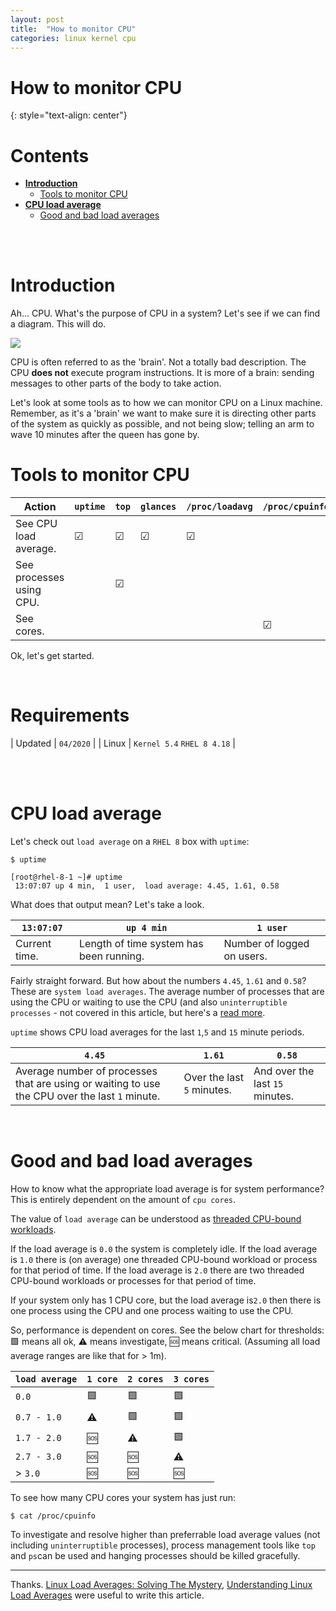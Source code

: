 ```yaml
---
layout: post
title:  "How to monitor CPU"
categories: linux kernel cpu
---
```


# How to monitor CPU
{: style="text-align: center"}

# Contents

- [**Introduction**](#introduction)<br>
     - [Tools to monitor CPU](#tools-to-monitor-cpu)<br>
- [**CPU load average**](#cpu-load-average)<br>
    - [Good and bad load averages](#good-and-bad-load-averages)<br>

<br><br>

# Introduction

Ah... CPU. What's the purpose of CPU in a system? Let's see if we can find a diagram. This will do. 

![](https://upload.wikimedia.org/wikipedia/commons/thumb/d/d8/ABasicComputer.gif/481px-ABasicComputer.gif)

CPU is often referred to as the 'brain'. Not a totally bad description. The CPU **does not** execute program instructions. It is more of a brain: sending messages to other parts of the body to take action.

Let's look at some tools as to how we can monitor CPU on a Linux machine. Remember, as it's a 'brain' we want to make sure it is directing other parts of the system as quickly as possible, and not being slow; telling an arm to wave 10 minutes after the queen has gone by.  

# Tools to monitor CPU

| Action                  | `uptime` | `top`   | `glances` | `/proc/loadavg` | `/proc/cpuinfo`| `iostat` |
|--                       |--        |--       |--         |--               |--              |--
| See CPU load average.    | &#9745;|  &#9745;  |  &#9745; | &#9745;          |                |          |
| See processes using CPU. |        |  &#9745;  |          |                  |                | &#9745;  |
| See cores.               |        |           |          |                  |  &#9745;       |          |


Ok, let's get started. 

<br>

# Requirements

| Updated | `04/2020` | 
| Linux | `Kernel 5.4` `RHEL 8 4.18` |

<br><br> 

# CPU load average

Let's check out `load average` on a `RHEL 8` box with `uptime`:
```
$ uptime
```
```
[root@rhel-8-1 ~]# uptime
 13:07:07 up 4 min,  1 user,  load average: 4.45, 1.61, 0.58
```
What does that output mean? Let's take a look. 

| `13:07:07`     | `up 4 min` | `1 user` |
|--            |--         |--     
| Current time.| Length of time system has been running. | Number of logged on users. |

Fairly straight forward. But how about the numbers `4.45`, `1.61` and `0.58`? These are `system load averages`. The average number of processes that are using the CPU or waiting to use the CPU (and also `uninterruptible processes` - not covered in this article, but here's a [read more](http://www.brendangregg.com/blog/2017-08-08/linux-load-averages.html).

`uptime` shows CPU load averages for the last `1`,`5` and `15` minute periods.

| `4.45` | `1.61` | `0.58`
|--    |--    |--  
| Average number of processes that are using or waiting to use the CPU over the last `1` minute. | Over the last `5` minutes. | And over the last `15` minutes. |

<br>

# Good and bad load averages

How to know what the appropriate load average is for system performance? This is entirely dependent on the amount of `cpu cores`.

The value of `load average` can be understood as [threaded CPU-bound workloads](http://www.brendangregg.com/blog/2017-08-08/linux-load-averages.html).

If the load average is `0.0` the system is completely idle. If the load average is `1.0` there is (on average) one threaded CPU-bound workload or process for that period of time. If the load average is `2.0` there are two threaded CPU-bound workloads or processes for that period of time. 

If your system only has 1 CPU core, but the load average is`2.0` then there is one process using the CPU and one process waiting to use the CPU.

So, performance is dependent on cores. See the below chart for thresholds: :green_square: means all ok, :warning: means investigate,  :sos: means critical. (Assuming all load average ranges are like that for > 1m).  

| `load average` | `1 core`        | `2 cores`      | `3 cores`       | 
|-- |--|--|--
| `0.0`          | :green_square:  | :green_square:  | :green_square: |
| `0.7 - 1.0`    | :warning:       | :green_square: | :green_square: |
| `1.7 - 2.0`    | :sos:           | :warning:       | :green_square: |
| `2.7 - 3.0`    | :sos:           | :sos:           | :warning:   |
| > `3.0`        | :sos:           | :sos:          | :sos:          |

To see how many CPU cores your system has just run:
```
$ cat /proc/cpuinfo
```

To investigate and resolve higher than preferrable load average values (not including `uninterruptible` processes), process management tools like `top` and `ps`can be used and hanging processes should be killed gracefully. 

---

Thanks. [Linux Load Averages: Solving The Mystery](http://www.brendangregg.com/blog/2017-08-08/linux-load-averages.html), [Understanding Linux Load Averages](https://scoutapm.com/blog/understanding-load-averages) were useful to write this article.
